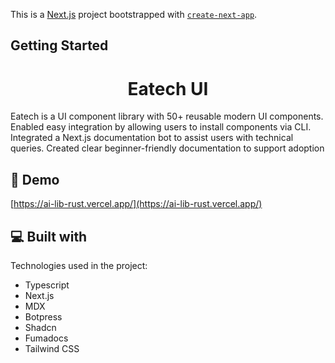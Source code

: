 This is a [Next.js](https://nextjs.org) project bootstrapped with [`create-next-app`](https://nextjs.org/docs/app/api-reference/cli/create-next-app).

## Getting Started

<h1 align="center" id="title">Eatech UI</h1>

<p id="description">Eatech is a UI component library with 50+ reusable modern UI components. Enabled easy integration by allowing users to install components via CLI. Integrated a Next.js documentation bot to assist users with technical queries. Created clear beginner-friendly documentation to support adoption</p>

<h2>🚀 Demo</h2>

[https://ai-lib-rust.vercel.app/](https://ai-lib-rust.vercel.app/)

  
  
<h2>💻 Built with</h2>

Technologies used in the project:

*   Typescript
*   Next.js
*   MDX
*   Botpress
*   Shadcn
*   Fumadocs
*   Tailwind CSS

